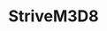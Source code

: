 # StriveM3D8
<!--
          
            You are building the new Amazon.
            This time you are also responsible for the back office.
            THIS is you CRUD endpoint
            https://striveschool-api.herokuapp.com/api/product/
            The product model is 
            {
                "_id": "5d318e1a8541744830bef139", //SERVER GENERATED
                "name": "app test 1",  //REQUIRED
                "description": "somthing longer", //REQUIRED
                "brand": "nokia", //REQUIRED
                "imageUrl": "https://drop.ndtv.com/TECH/product_database/images/2152017124957PM_635_nokia_3310.jpeg?downsize=*:420&output-quality=80", //REQUIRED
                "price": 100, //REQUIRED
                "userId": "admin", //SERVER GENERATED
                "createdAt": "2019-07-19T09:32:10.535Z", //SERVER GENERATED
                "updatedAt": "2019-07-19T09:32:10.535Z", //SERVER GENERATED
                "__v": 0 //SERVER GENERATED
            }
            #---------------------------------------------------------------#
            EVERY REST API CALL SHOULD BE AUTHENTICATED. 
            Every request to the API should use Token Based Authentication to secure access to the contents.
            You can get your token by registering on: strive.school/studentlogin
            Authorization: Bearer ###########
            Where ######### is the access_token returned by the endpoint.
            #---------------------------------------------------------------#
            Today you have to implement:
            - A backoffice page, where you can insert the product by specifying the parameters
            - A front page, where the user can see the available products
            ------ N.B. ------
            Tokens duration is set to 14 days. Whenever you'll need to obtain a new one you can send the following request:
            
            POST https://striveschool-api.herokuapp.com/api/account/login
            {
                "username": "testusername@yourmail.com",
                "password":"pass"
            }   
        -->